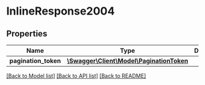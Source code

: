 # InlineResponse2004

## Properties
Name | Type | Description | Notes
------------ | ------------- | ------------- | -------------
**pagination_token** | [**\Swagger\Client\Model\PaginationToken**](PaginationToken.md) |  | [optional] 

[[Back to Model list]](../README.md#documentation-for-models) [[Back to API list]](../README.md#documentation-for-api-endpoints) [[Back to README]](../README.md)


